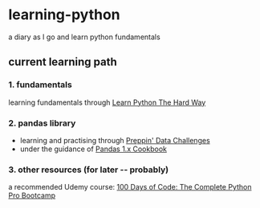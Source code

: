 # learning-python
a diary as I go and learn python fundamentals

## current learning path
### 1. fundamentals
learning fundamentals through [Learn Python The Hard Way](https://learncodethehardway.org/python/)

### 2. pandas library
- learning and practising through [Preppin' Data Challenges](https://preppindata.blogspot.com/)
- under the guidance of [Pandas 1.x Cookbook](https://www.packtpub.com/product/pandas-1-x-cookbook-second-edition/9781839213106)

### 3. other resources (for later -- probably)
a recommended Udemy course: [100 Days of Code: The Complete Python Pro Bootcamp](https://www.udemy.com/course/100-days-of-code/)
